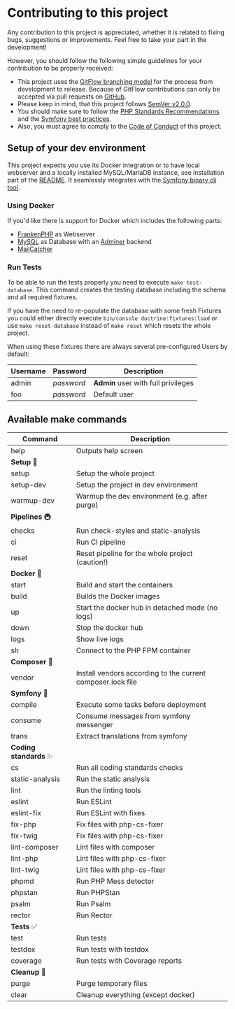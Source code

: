 # Contributing to this project

Any contribution to this project is appreciated, whether it is related to fixing bugs, suggestions or improvements. Feel
free to take your part in the development!

However, you should follow the following simple guidelines for your contribution to be properly received:

-   This project uses the [GitFlow branching model](http://nvie.com/posts/a-successful-git-branching-model/) for the 
    process from development to release. Because of GitFlow contributions can only be accepted via pull requests on
    [GitHub](https://github.com/nplhse/cois).
-   Please keep in mind, that this project follows [SemVer v2.0.0](http://semver.org/).
-   You should make sure to follow the [PHP Standards Recommendations](http://www.php-fig.org/psr/) and the
    [Symfony best practices](http://symfony.com/doc/current/best_practices/index.html).
-   Also, you must agree to comply to the [Code of Conduct](CODE_OF_CONDUCT.md) of this project.

## Setup of your dev environment
This project expects you use its Docker integration or to have local webserver and a locally installed MySQL/MariaDB 
instance, see installation part of the [README](README.md). It seamlessly integrates with the 
[Symfony binary cli tool](https://github.com/symfony-cli/symfony-cli).

### Using Docker
If you'd like there is support for Docker which includes the following parts:

- [FrankenPHP](https://frankenphp.dev) as Webserver
- [MySQL](https://www.mysql.com) as Database with an [Adminer](https://www.adminer.org/de/) backend
- [MailCatcher](https://mailcatcher.me)

### Run Tests

To be able to run the tests properly you need to execute `make test-database`. This command creates the testing database
including the schema and all required fixtures.

If you have the need to re-populate the database with some fresh Fixtures you could either directly execute 
`bin/console doctrine:fixtures:load` or use `make reset-database` instead of `make reset` which resets the whole 
project.

When using these fixtures there are always several pre-configured Users by default:

| Username    | Password   | Description                         |
| ----------- |------------| ----------------------------------- |
| admin       | _password_ | **Admin** user with full privileges |
| foo         | _password_ | Default user                        |

## Available make commands
| Command                 | Description                                                 |
|-------------------------|-------------------------------------------------------------|
| help                    | Outputs help screen                                         |
| **Setup** 🚀            |                                                             |
| setup                   | Setup the whole project                                     |
| setup-dev               | Setup the project in dev environment                        |
| warmup-dev              | Warmup the dev environment (e.g. after purge)               |
| **Pipelines** 🚇        |                                                             |
| checks                  | Run check-styles and static-analysis                        |
| ci                      | Run CI pipeline                                             |
| reset                   | Reset pipeline for the whole project (caution!)             |
| **Docker** 🐳           |                                                             |
| start                   | Build and start the containers                              |
| build                   | Builds the Docker images                                    |
| up                      | Start the docker hub in detached mode (no logs)             |
| down                    | Stop the docker hub                                         |
| logs                    | Show live logs                                              |
| sh                      | Connect to the PHP FPM container                            |
| **Composer** 🧙         |                                                             |
| vendor                  | Install vendors according to the current composer.lock file |
| **Symfony** 🎵          |                                                             |
| compile                 | Execute some tasks before deployment                        |
| consume                 | Consume messages from symfony messenger                     |
| trans                   | Extract translations from symfony                           |
| **Coding standards** ✨ |                                                             |
| cs                      | Run all coding standards checks                             |
| static-analysis         | Run the static analysis                                     |
| lint                    | Run the linting tools                                       |
| eslint                  | Run ESLint                                                  |
| eslint-fix              | Run ESLint with fixes                                       |
| fix-php                 | Fix files with php-cs-fixer                                 |
| fix-twig                | Fix files with php-cs-fixer                                 |
| lint-composer           | Lint files with composer                                    |
| lint-php                | Lint files with php-cs-fixer                                |
| lint-twig               | Lint files with php-cs-fixer                                |
| phpmd                   | Run PHP Mess detector                                       |
| phpstan                 | Run PHPStan                                                 |
| psalm                   | Run Psalm                                                   |
| rector                  | Run Rector                                                  |
| **Tests** ✅            |                                                             |
| test                    | Run tests                                                   |
| testdox                 | Run tests with testdox                                      |
| coverage                | Run tests with Coverage reports                             |
| **Cleanup** 🚮          |                                                             |
| purge                   | Purge temporary files                                       |
| clear                   | Cleanup everything (except docker)                          | 
